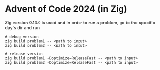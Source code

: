 # Advent of Code 2024 (in Zig)

Zig version 0.13.0 is used and in order to run a problem,
go to the specific day's dir and run

```
# debug version
zig build problem1 -- <path to input>
zig build problem2 -- <path to input>

# release version
zig build problem1 -Doptimize=ReleaseFast -- <path to input>
zig build problem2 -Doptimize=ReleaseFast -- <path to input>
```
